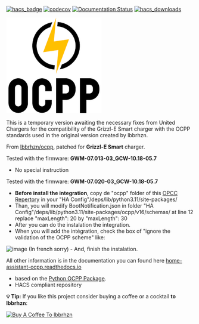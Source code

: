 [![hacs_badge](https://img.shields.io/badge/HACS-Default-orange.svg)](https://github.com/custom-components/hacs)
[![codecov](https://codecov.io/gh/lbbrhzn/ocpp/branch/main/graph/badge.svg?token=3FRJIF5KRW)](https://codecov.io/gh/lbbrhzn/ocpp)
[![Documentation Status](https://readthedocs.org/projects/home-assistant-ocpp/badge/?version=latest)](https://home-assistant-ocpp.readthedocs.io/en/latest/?badge=latest)
[![hacs_downloads](https://img.shields.io/github/downloads/djiesr/ocpp/latest/total)](https://github.com/djiesr/ocpp/releases/latest)

![OCPP](https://github.com/home-assistant/brands/raw/master/custom_integrations/ocpp/icon.png)

This is a temporary version awaiting the necessary fixes from United Chargers for the compatibility of the Grizzl-E Smart charger with the OCPP standards used in the original version created by lbbrhzn.

From [lbbrhzn/ocpp](https://github.com/lbbrhzn/ocpp), patched for **Grizzl-E Smart** charger.

Tested with the firmware: **GWM-07.013-03_GCW-10.18-05.7**

- No special instruction

Tested with the firmware: **GWM-07.020-03_GCW-10.18-05.7**

- **Before install the integration**, copy de "ocpp" folder of this [OPCC Repertory](https://github.com/mobilityhouse/ocpp) in your "HA Config"/deps/lib/python3.11/site-packages/
- Than, you will modify BootNotification.json in folder "HA Config"/deps/lib/python3.11/site-packages/ocpp/v16/schemas/ at line 12 replace "maxLength": 20 by "maxLength": 30
- After you can do the instalation the integration.
- When you will add the intégration, check the box of "ignore the validation of the OCPP scheme" like:
<img width="607" alt="image" src="https://github.com/djiesr/ocpp/assets/31359825/cacdfdbf-46e3-47e5-8ca2-9a8294474124">
(In french sorry)
- And, finish the instalation.

All other information is in the documentation you can found here [home-assistant-ocpp.readthedocs.io](https://home-assistant-ocpp.readthedocs.io)

* based on the [Python OCPP Package](https://github.com/mobilityhouse/ocpp).
* HACS compliant repository 



**💡 Tip:** If you like this project consider buying a coffee or a cocktail **to lbbrhzn**:

<a href="https://www.buymeacoffee.com/lbbrhzn" target="_blank">
  <img src="https://cdn.buymeacoffee.com/buttons/default-black.png" alt="Buy A Coffee To lbbrhzn" width="150px">
</a>








